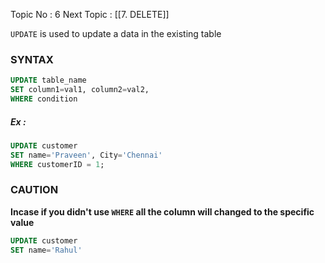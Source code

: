 Topic No : 6
Next Topic : [[7. DELETE]]

``UPDATE`` is used to update a data in the existing table

### SYNTAX
```SQL
UPDATE table_name
SET column1=val1, column2=val2,
WHERE condition
```

##### Ex :
```SQL
UPDATE customer
SET name='Praveen', City='Chennai'
WHERE customerID = 1;
```

### CAUTION

**Incase if you didn't use `WHERE` all the column will changed to the specific value**

```SQL
UPDATE customer
SET name='Rahul'
```
